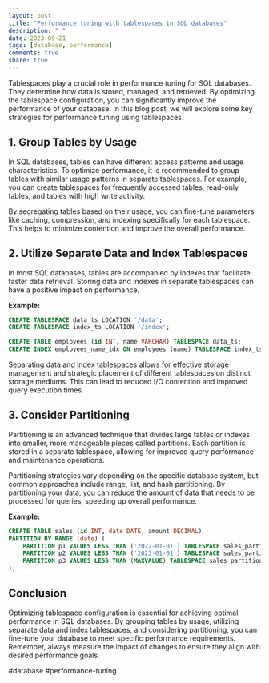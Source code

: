 ```yaml
---
layout: post
title: "Performance tuning with tablespaces in SQL databases"
description: " "
date: 2023-09-21
tags: [database, performance]
comments: true
share: true
---
```


Tablespaces play a crucial role in performance tuning for SQL databases. They determine how data is stored, managed, and retrieved. By optimizing the tablespace configuration, you can significantly improve the performance of your database. In this blog post, we will explore some key strategies for performance tuning using tablespaces.

## 1. Group Tables by Usage

In SQL databases, tables can have different access patterns and usage characteristics. To optimize performance, it is recommended to group tables with similar usage patterns in separate tablespaces. For example, you can create tablespaces for frequently accessed tables, read-only tables, and tables with high write activity.

By segregating tables based on their usage, you can fine-tune parameters like caching, compression, and indexing specifically for each tablespace. This helps to minimize contention and improve the overall performance.

## 2. Utilize Separate Data and Index Tablespaces

In most SQL databases, tables are accompanied by indexes that facilitate faster data retrieval. Storing data and indexes in separate tablespaces can have a positive impact on performance.

**Example:**
```sql
CREATE TABLESPACE data_ts LOCATION '/data';
CREATE TABLESPACE index_ts LOCATION '/index';

CREATE TABLE employees (id INT, name VARCHAR) TABLESPACE data_ts;
CREATE INDEX employees_name_idx ON employees (name) TABLESPACE index_ts;
```

Separating data and index tablespaces allows for effective storage management and strategic placement of different tablespaces on distinct storage mediums. This can lead to reduced I/O contention and improved query execution times.

## 3. Consider Partitioning

Partitioning is an advanced technique that divides large tables or indexes into smaller, more manageable pieces called partitions. Each partition is stored in a separate tablespace, allowing for improved query performance and maintenance operations.

Partitioning strategies vary depending on the specific database system, but common approaches include range, list, and hash partitioning. By partitioning your data, you can reduce the amount of data that needs to be processed for queries, speeding up overall performance.

**Example:**
```sql
CREATE TABLE sales (id INT, date DATE, amount DECIMAL)
PARTITION BY RANGE (date) (
    PARTITION p1 VALUES LESS THAN ('2022-01-01') TABLESPACE sales_partition_1,
    PARTITION p2 VALUES LESS THAN ('2023-01-01') TABLESPACE sales_partition_2,
    PARTITION p3 VALUES LESS THAN (MAXVALUE) TABLESPACE sales_partition_3
);
```

## Conclusion

Optimizing tablespace configuration is essential for achieving optimal performance in SQL databases. By grouping tables by usage, utilizing separate data and index tablespaces, and considering partitioning, you can fine-tune your database to meet specific performance requirements. Remember, always measure the impact of changes to ensure they align with desired performance goals.

#database #performance-tuning